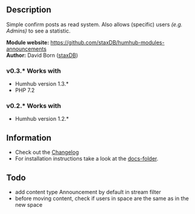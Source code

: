## Description

Simple confirm posts as read system.
Also allows (specific) users *(e.g. Admins)* to see a statistic.

__Module website:__ <https://github.com/staxDB/humhub-modules-announcements>  
__Author:__ David Born ([staxDB](https://github.com/staxDB))

### v0.3.* Works with
- Humhub version 1.3.*
- PHP 7.2

### v0.2.* Works with
- Humhub version 1.2.*

## Information
- Check out the [Changelog](https://github.com/staxDB/humhub-modules-announcements/blob/master/docs/CHANGELOG.md)
- For installation instructions take a look at the [docs-folder](https://github.com/staxDB/humhub-modules-announcements/blob/master/docs/INSTALL.md).

## Todo
- add content type Announcement by default in stream filter
- before moving content, check if users in space are the same as in the new space